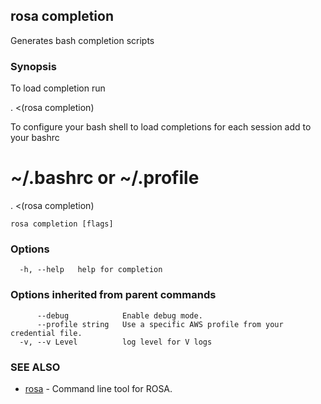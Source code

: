 ## rosa completion

Generates bash completion scripts

### Synopsis

To load completion run

. <(rosa completion)

To configure your bash shell to load completions for each session add to your bashrc

# ~/.bashrc or ~/.profile
. <(rosa completion)


```
rosa completion [flags]
```

### Options

```
  -h, --help   help for completion
```

### Options inherited from parent commands

```
      --debug            Enable debug mode.
      --profile string   Use a specific AWS profile from your credential file.
  -v, --v Level          log level for V logs
```

### SEE ALSO

* [rosa](rosa.md)	 - Command line tool for ROSA.

